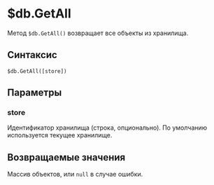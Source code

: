 # $db.GetAll
Метод `$db.GetAll()` возвращает все объекты из хранилища. 

## Синтаксис  

```
$db.GetAll([store])
```  

## Параметры

### store  
Идентификатор хранилища (строка, опционально). По умолчанию используется текущее хранилище. 

## Возвращаемые значения  
Массив объектов, или `null` в случае ошибки.
